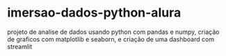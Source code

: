 # imersao-dados-python-alura

projeto de analise de dados usando python com pandas e numpy, criação de  graficos com matplotlib e seaborn, e criação de uma dashboard com streamlit

